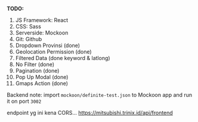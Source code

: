 
**TODO:**

1. JS Framework: React
2. CSS: Sass
3. Serverside: Mockoon
4. Git: Github
5. Dropdown Provinsi (done)
6. Geolocation Permission (done)
7. Filtered Data (done keyword & latlong)
8. No Filter (done)
9. Pagination (done)
10. Pop Up Modal (done)
11. Gmaps Action (done)

Backend note:
import `mockoon/definite-test.json` to Mockoon app and run it on port `3002`

endpoint yg ini kena CORS...
    https://mitsubishi.trinix.id/api/frontend
